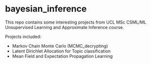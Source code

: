 # bayesian_inference
This repo contains some interesting projects from UCL MSc CSML/ML Unsupervised Learning and Approximate Inference course. 

Projects included:
 - Markov Chain Monte Carlo (MCMC_decrypting)
 - Latent Dirichlet Allocation for Topic classification 
 - Mean Field and Expectation Propagation Learning
 
